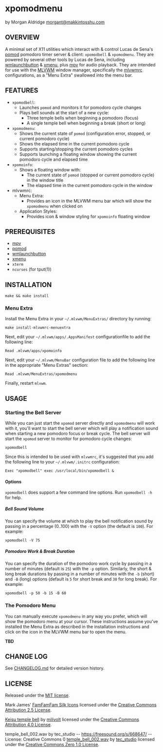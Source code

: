 # xpomodmenu
by Morgan Aldridge <morgant@makkintosshu.com>

## OVERVIEW

A minimal set of X11 utilities which interact with & control Lucas de Sena's [pomod](https://github.com/phillbush/pomod/) pomodoro timer server & client: `xpomodbell` & `xpomodmenu`. They are powered by several other tools by Lucas de Sena, including [wmlaunchbutton](https://github.com/phillbush/wmlaunchbutton) & [xmenu](https://github.com/phillbush/xmenu), plus [mpv](https://mpv.io) for audio playback. They are intended for use with the [MLVWM](https://github.com/morgant/mlvwm) window manager, specifically the [mlvwmrc](https://github.com/morgant/mlvwmrc) configurations, as a "Menu Extra" swallowed into the menu bar.

## FEATURES

* `xpomodbell`:
    * Launches `pomod` and monitors it for pomodoro cycle changes
    * Plays bell sounds at the start of a new cycle:
        * Three temple bells when beginning a pomodoro (focus)
        * A single temple bell when beginning a break (short or long)
* `xpomodmenu`:
    * Shows the current state of `pomod` (configuration error, stopped, or current pomodoro cycle)
    * Shows the elapsed time in the current pomodoro cycle
    * Supports starting/stopping the current pomodoro cycles
    * Supports launching a floating window showing the current pomodoro cycle and elapsed time
* `xpomoinfo`:
    * Shows a floating window with:
        * The current state of `pomod` (stopped or current pomodoro cycle) in the window title
        * The elapsed time in the current pomodoro cycle in the window
* mlvwmrc:
    * Menu Extra:
        * Provides an icon in the MLVWM menu bar which will show the `xpomodmenu` when clicked on
    * Application Styles:
        * Provides icon & window styling for `xpomoinfo` floating window

## PREREQUISITES

* [mpv](https://mpv.io)
* [pomod](https://github.com/phillbush/pomod)
* [wmlaunchbutton](https://github.com/phillbush/wmlaunchbutton)
* [xmenu](https://github.com/phillbush/xmenu)
* `xterm`
* `ncurses` (for tput(1))

## INSTALLATION

```
make && make install
```

### Menu Extra

Install the Menu Extra in your `~/.mlvwm/MenuExtras/` directory by running:

```
make install-mlvwmrc-menuextra
```

Next, edit your `~/.mlvwm/apps/.AppsManifest` configurationfile to add the following line:

```
Read .mlvwm/apps/xpomoinfo
```

Next, edit your `~/.mlvwm/MenuBar` configuration file to add the following line in the appropriate "Menu Extras" section:

```
Read .mlvwm/MenuExtras/xpomodmenu
```

Finally, restart `mlvwm`.

## USAGE

### Starting the Bell Server

While you can just start the `xpomod` server directly and `xpomodmenu` will work with it, you'll want to start the bell server which will play a notification sound when starting a new pomodoro focus or break cycle. The bell server will start the `xpomod` server to monitor for pomodoro cycle changes:

```
xpomodbell
```

Since this is intended to be used with `mlvwmrc`, it's suggested that you add the following line to your `~/.mlvwm/.initrc` configuration:

```
Exec "xpomodbell" exec /usr/local/bin/xpomodbell &
```

#### Options

`xpomodbell` does support a few command line options. Run `xpomodbell -h` for help.

##### Bell Sound Volume

You can specify the volume at which to play the bell notification sound by passing in a percentage (0..100) with the `-V` option (the default is `100`). For example:

```
xpomodbell -V 75
```

##### Pomodoro Work & Break Duration

You can specify the duration of the pomodoro work cycle by passing in a number of minutes (default is `25`) with the `-p` option. Similarly, the short & long break durations by passing in a number of minutes with the `-b` (short) and `-B` (long) options (default is `5` for short break and `30` for long break). For example:

```
xpomodbell -p 50 -b 15 -B 60
```

### The Pomodoro Menu

You can manually execute `xpomodmenu` in any way you prefer, which will show the pomodoro menu at your cursor. These instructions assume you've installed the Menu Extra as described in the installation instructions and click on the icon in the MLVWM menu bar to open the menu.

__TBD__

## CHANGE LOG

See [CHANGELOG.md](CHANGELOG.md) for detailed version history.

## LICENSE

Released under the [MIT license](LICENSE).

Mark James' [FamFamFam Silk Icons](https://github.com/markjames/famfamfam-silk-icons) licensed under the [Creative Commons Attribution 2.5 License](http://creativecommons.org/licenses/by/2.5/).

[Keisu temple bell](https://freesound.org/people/milivolt/sounds/367128/) by [milivolt](https://freesound.org/people/milivolt/) licensed under the [Creative Commons Attribution 4.0 License](https://creativecommons.org/licenses/by/4.0/).

temple_bell_002.wav by tec_studio -- https://freesound.org/s/668647/ -- License: Creative Commons 0
[temple_bell_002.wav](https://freesound.org/people/tec_studio/sounds/668647/) by [tec_studio](https://freesound.org/people/tec_studio/) licensed under the [Creative Commons Zero 1.0 License](http://creativecommons.org/publicdomain/zero/1.0/).

